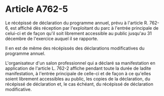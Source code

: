 # Article A762-5

Le récépissé de déclaration du programme annuel, prévu à l'article R. 762-6, est affiché dès réception par l'exploitant du parc à l'entrée principale de celui-ci et de façon qu'il soit librement accessible au public jusqu'au 31 décembre de l'exercice auquel il se rapporte.

Il en est de même des récépissés des déclarations modificatives du programme annuel.

L'organisateur d'un salon professionnel qui a déclaré sa manifestation en application de l'article L. 762-2 affiche pendant toute la durée de ladite manifestation, à l'entrée principale de celle-ci et de façon à ce qu'elles soient librement accessibles au public, les copies de la déclaration, du récépissé de déclaration et, le cas échéant, du récépissé de déclaration modificative.
